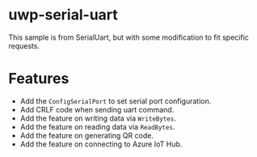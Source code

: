 # uwp-serial-uart
This sample is from SerialUart, but with some modification to fit specific requests.

# Features
* Add the `ConfigSerialPort` to set serial port configuration.
* Add CRLF code when sending uart command.
* Add the feature on writing data via `WriteBytes`.
* Add the feature on reading data via `ReadBytes`.
* Add the feature on generating QR code.
* Add the feature on connecting to Azure IoT Hub.
